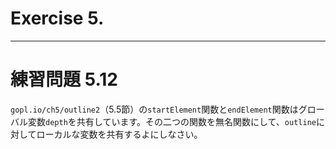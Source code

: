 # Exercise 5.

---
# 練習問題 5.12
`gopl.io/ch5/outline2`（5.5節）の`startElement`関数と`endElement`関数はグローバル変数`depth`を共有しています。その二つの関数を無名関数にして、`outline`に対してローカルな変数を共有するよにしなさい。
